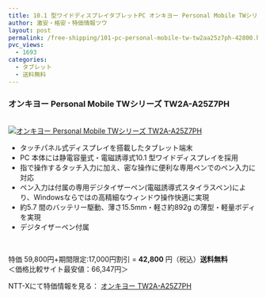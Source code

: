 ```yaml
---
title: 10.1 型ワイドディスプレイタブレットPC オンキヨー Personal Mobile TWシリーズ TW2A-A25Z7PH 特価42800円！送料無料！
author: 激安・格安・特価情報ツウ
layout: post
permalink: /free-shipping/101-pc-personal-mobile-tw-tw2aa25z7ph-42800.html
pvc_views:
  - 1693
categories:
  - タブレット
  - 送料無料
---
```

### オンキヨー Personal Mobile TWシリーズ TW2A-A25Z7PH

<div class="img-bg2 img_L">
  <a href="http://px.a8.net/svt/ejp?a8mat=ZYP6S+8IMA3E+S1Q+BWGDT&#038;a8ejpredirect=http://nttxstore.jp/_II_ON13824575" target="_blank"><br /> <img border="0" alt="オンキヨー Personal Mobile TWシリーズ TW2A-A25Z7PH" src="http://i1.wp.com/image.nttxstore.jp/l2_images/O/ON/ON13824575.jpg?w=120" data-recalc-dims="1" /></a>
</div>

<!--more-->

  * タッチパネル式ディスプレイを搭載したタブレット端末
  * PC 本体には静電容量式・電磁誘導式10.1 型ワイドディスプレイを採用
  * 指で操作するタッチ入力に加え、密な操作に便利な専用ペンでのペン入力に対応
  * ペン入力は付属の専用デジタイザーペン(電磁誘導式スタイラスペン)により、Windowsならではの高精細なウィンドウ操作快適に実現
  * 約5.7 間のバッテリー駆動、薄さ15.5mm・軽さ約892g の薄型・軽量ボディを実現
  * デジタイザーペン付属

<br clear="all" />

特価 59,800円+期間限定:17,000円割引 = <span class="tokka-price"><strong>42,800</strong></span> 円（税込）**送料無料**  
＜価格比較サイト最安値：66,347円＞

NTT-Xにて特価情報を見る： <span class="fs150p"><a href="http://px.a8.net/svt/ejp?a8mat=ZYP6S+8IMA3E+S1Q+BWGDT&#038;a8ejpredirect=http://nttxstore.jp/_II_ON13824575" target="_blank">オンキヨー TW2A-A25Z7PH</a></span>